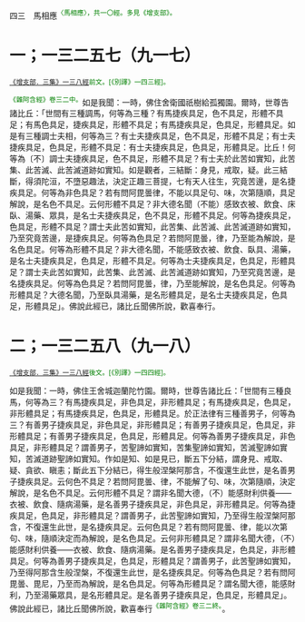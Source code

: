 四三　馬相應<sup><font color="green">〈馬相應〉，共一〇經。多見《增支部》。</font></sup>

# 一；一三二五七（九一七）

<sup><font color="green">[《增支部．三集》一三八經](https://github.com/gwsice/buddhism/blob/master/%E6%97%A9%E6%9C%9F/%E5%8D%97%E4%BC%A0%E5%A2%9E%E6%94%AF%E9%83%A8/04%20%E4%B8%89%E9%9B%86%E7%BB%AD%205.md#138)前文。[《別譯》一四三經]。</font></sup>

<sup><font color="green">《雜阿含經》卷三二中。</font></sup>如是我聞：一時，佛住舍衛國祇樹給孤獨園。爾時，世尊告諸比丘：「世間有三種調馬，何等為三種？有馬捷疾具足，色不具足，形體不具足；有馬色具足，捷疾具足，形體不具足；有馬捷疾具足，色具足，形體具足。如是有三種調士夫相，何等為三？有士夫捷疾具足，色不具足，形體不具足；有士夫捷疾具足，色具足，形體不具足：有士夫捷疾具足，色具足，形體具足。比丘！何等為〔不〕調士夫捷疾具足，色不具足，形體不具足？有士夫於此苦如實知，此苦集、此苦滅、此苦滅道跡如實知。如是觀者，三結斷：身見，戒取，疑。此三結斷，得須陀洹，不墮惡趣法，決定正趣三菩提，七有天人往生，究竟苦邊，是名捷疾具足。何等為非色具足？若有問阿毘曇律，不能以具足句、味，次第隨順，具足解說，是名色不具足。云何形體不具足？非大德名聞（不能）感致衣被、飲食、床臥、湯藥、眾具，是名士夫捷疾具足，色不具足，形體不具足。何等為捷疾具足，色具足，形體不具足？謂士夫此苦如實知，此苦集、此苦滅、此苦滅道跡如實知，乃至究竟苦邊，是捷疾具足。何等為色具足？若問阿毘曇，律，乃至能為解說，是名色具足。何等為形體不具足？非大德名聞，不能感致衣被、飲食、臥具、湯藥，是名士夫捷疾具足，色具足，形體不具足。何等為士夫捷疾具足，色具足，形體具足？謂士夫此苦如實知，此苦集、此苦滅、此苦滅道跡如實知，乃至究竟苦邊，是名捷疾具足。何等為色具足？若問阿毘曇，律，乃至能解說，是名色具足。何等為形體具足？大德名聞，乃至臥具湯藥，是名形體具足，是名士夫捷疾具足，色具足，形體具足」。佛說此經已，諸比丘聞佛所說，歡喜奉行。

# 二；一三二五八（九一八）

<sup><font color="green">[《增支部．三集》一三八經](https://github.com/gwsice/buddhism/blob/master/%E6%97%A9%E6%9C%9F/%E5%8D%97%E4%BC%A0%E5%A2%9E%E6%94%AF%E9%83%A8/04%20%E4%B8%89%E9%9B%86%E7%BB%AD%205.md#138)後文。[《別譯》一四四經]。</font></sup>

如是我聞：一時，佛住王舍城迦蘭陀竹園。爾時，世尊告諸比丘：「世間有三種良馬，何等為三？有馬捷疾具足，非色具足，非形體具足；有馬捷疾具足，色具足，非形體具足；有馬捷疾具足，色具足，形體具足。於正法律有三種善男子，何等為三？有善男子捷疾具足，非色具足，非形體具足；有善男子捷疾具足，色具足，非形體具足；有善男子捷疾具足，色具足，形體具足。何等為善男子捷疾具足，非色具足，非形體具足？謂善男子，苦聖諦如實知，苦集聖諦如實知，苦滅聖諦如實知，苦滅道跡聖諦如實知。作如是知、如是見已，斷五下分結，謂身見、戒取、疑、貪欲、瞋恚；斷此五下分結已，得生般涅槃阿那含，不復還生此世，是名善男子捷疾具足。云何色不具足？若問阿毘曇、律，不能解了句、味，次第隨順，決定解說，是名色不具足。云何形體不具足？謂非名聞大德，（不）能感財利供養——衣被、飲食、隨病湯藥，是名善男子捷疾具足，非色具足，非形體具足。何等為捷疾具足，色具足，非形體具足？謂善男子，此苦聖諦如實知，乃至得生般涅槃阿那含，不復還生此世，是名捷疾具足。云何色具足？若有問阿毘曇、律，能以次第句、味，隨順決定而為解說，是名色具足。云何非形體具足？謂非名聞大德，（不）能感財利供養——衣被、飲食、隨病湯藥。是名善男子捷疾具足，色具足，非形體具足。何等為善男子捷疾具足，色具足，形體具足？謂善男子，此苦聖諦如實知，乃至得阿那含生般涅槃，不復還生此世，是名捷疾具足。何等為色具足？若有問阿毘曇、毘尼，乃至而為解說，是名色具足。何等為形體具足？謂名聞大德，能感財利，乃至湯藥眾具，是名形體具足。是名善男子捷疾具足，色具足，形體具足」。佛說此經已，諸比丘聞佛所說，歡喜奉行<sup><font color="green">《雜阿含經》卷三二終。</font></sup>。